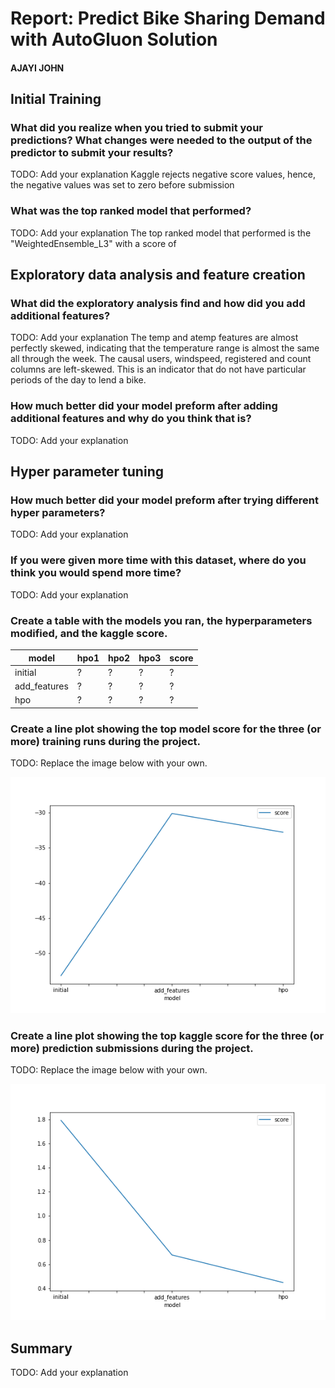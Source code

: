 # Report: Predict Bike Sharing Demand with AutoGluon Solution
#### AJAYI JOHN

## Initial Training
### What did you realize when you tried to submit your predictions? What changes were needed to the output of the predictor to submit your results?
TODO: Add your explanation
Kaggle rejects negative score values, hence, the negative values was set to zero before submission

### What was the top ranked model that performed?
TODO: Add your explanation
The top ranked model that performed is the "WeightedEnsemble_L3" with a score of 

## Exploratory data analysis and feature creation
### What did the exploratory analysis find and how did you add additional features?
TODO: Add your explanation
The temp and atemp features are almost perfectly skewed, indicating that the temperature range is almost the same all through the week. 
The causal users, windspeed, registered and count columns are left-skewed. This is an indicator that  do not have particular periods of the day to lend a bike.


### How much better did your model preform after adding additional features and why do you think that is?
TODO: Add your explanation

## Hyper parameter tuning
### How much better did your model preform after trying different hyper parameters?
TODO: Add your explanation

### If you were given more time with this dataset, where do you think you would spend more time?
TODO: Add your explanation

### Create a table with the models you ran, the hyperparameters modified, and the kaggle score.
|model|hpo1|hpo2|hpo3|score|
|--|--|--|--|--|
|initial|?|?|?|?|
|add_features|?|?|?|?|
|hpo|?|?|?|?|

### Create a line plot showing the top model score for the three (or more) training runs during the project.

TODO: Replace the image below with your own.

![model_train_score.png](img/model_train_score.png)

### Create a line plot showing the top kaggle score for the three (or more) prediction submissions during the project.

TODO: Replace the image below with your own.

![model_test_score.png](img/model_test_score.png)

## Summary
TODO: Add your explanation
